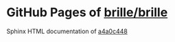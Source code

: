 GitHub Pages of [brille/brille](https://github.com/brille/brille.git)
======================================
Sphinx HTML documentation of [a4a0c448](https://github.com/brille/brille/tree/a4a0c4481d199f8b7f9c8b50805eee7871208875)
